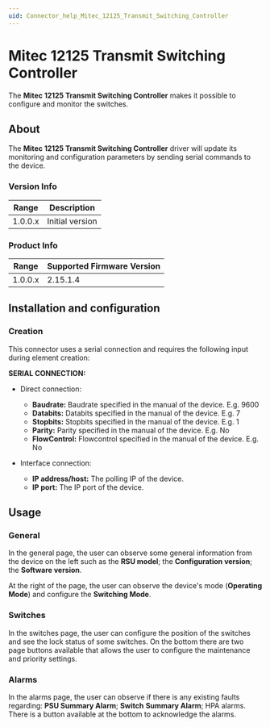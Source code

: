 ```yaml
---
uid: Connector_help_Mitec_12125_Transmit_Switching_Controller
---
```


# Mitec 12125 Transmit Switching Controller

The **Mitec 12125 Transmit Switching Controller** makes it possible to configure and monitor the switches.

## About

The **Mitec 12125 Transmit Switching Controller** driver will update its monitoring and configuration parameters by sending serial commands to the device.

### Version Info

| **Range** | **Description** |
|------------------|-----------------|
| 1.0.0.x          | Initial version |

### Product Info

| Range | Supported Firmware Version |
|------------------|-----------------------------|
| 1.0.0.x          | 2.15.1.4                    |

## Installation and configuration

### Creation

This connector uses a serial connection and requires the following input during element creation:

**SERIAL CONNECTION:**

- Direct connection:

  - **Baudrate:** Baudrate specified in the manual of the device. E.g. 9600
  - **Databits:** Databits specified in the manual of the device. E.g. 7
  - **Stopbits:** Stopbits specified in the manual of the device. E.g. 1
  - **Parity:** Parity specified in the manual of the device. E.g. No
  - **FlowControl:** Flowcontrol specified in the manual of the device. E.g. No

- Interface connection:

  - **IP address/host:** The polling IP of the device.
  - **IP port:** The IP port of the device.

## Usage

### General

In the general page, the user can observe some general information from the device on the left such as the **RSU model**; the **Configuration version**; the **Software version**.

At the right of the page, the user can observe the device's mode (**Operating Mode**) and configure the **Switching Mode**.

### Switches

In the switches page, the user can configure the position of the switches and see the lock status of some switches. On the bottom there are two page buttons available that allows the user to configure the maintenance and priority settings.

### Alarms

In the alarms page, the user can observe if there is any existing faults regarding: **PSU Summary Alarm**; **Switch** **Summary Alarm**; HPA alarms. There is a button available at the bottom to acknowledge the alarms.

